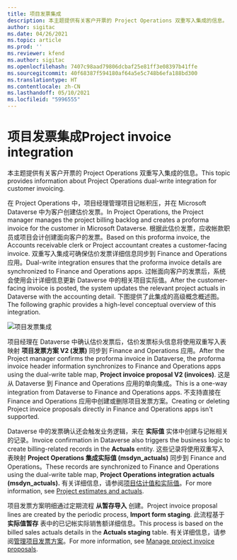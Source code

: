 ```yaml
---
title: 项目发票集成
description: 本主题提供有关客户开票的 Project Operations 双重写入集成的信息。
author: sigitac
ms.date: 04/26/2021
ms.topic: article
ms.prod: ''
ms.reviewer: kfend
ms.author: sigitac
ms.openlocfilehash: 7407c98aad79806dcbaf25e81ff3e08397b41ffe
ms.sourcegitcommit: 40f68387f594180af64a5e5c748b6efa188bd300
ms.translationtype: HT
ms.contentlocale: zh-CN
ms.lasthandoff: 05/10/2021
ms.locfileid: "5996555"
---
```

# <a name="project-invoice-integration"></a><span data-ttu-id="39c0d-103">项目发票集成</span><span class="sxs-lookup"><span data-stu-id="39c0d-103">Project invoice integration</span></span>

<span data-ttu-id="39c0d-104">本主题提供有关客户开票的 Project Operations 双重写入集成的信息。</span><span class="sxs-lookup"><span data-stu-id="39c0d-104">This topic provides information about Project Operations dual-write integration for customer invoicing.</span></span>

<span data-ttu-id="39c0d-105">在 Project Operations 中，项目经理管理项目记帐积压，并在 Microsoft Dataverse 中为客户创建估价发票。</span><span class="sxs-lookup"><span data-stu-id="39c0d-105">In Project Operations, the Project manager manages the project billing backlog and creates a proforma invoice for the customer in Microsoft Dataverse.</span></span> <span data-ttu-id="39c0d-106">根据此估价发票，应收帐款职员或项目会计创建面向客户的发票。</span><span class="sxs-lookup"><span data-stu-id="39c0d-106">Based on this proforma invoice, the Accounts receivable clerk or Project accountant creates a customer-facing invoice.</span></span> <span data-ttu-id="39c0d-107">双重写入集成可确保估价发票详细信息同步到 Finance and Operations 应用。</span><span class="sxs-lookup"><span data-stu-id="39c0d-107">Dual-write integration ensures that the proforma invoice details are synchronized to Finance and Operations apps.</span></span> <span data-ttu-id="39c0d-108">过帐面向客户的发票后，系统会使用会计详细信息更新 Dataverse 中的相关项目实际值。</span><span class="sxs-lookup"><span data-stu-id="39c0d-108">After the customer-facing invoice is posted, the system updates the relevant project actuals in Dataverse with the accounting detail.</span></span> <span data-ttu-id="39c0d-109">下图提供了此集成的高级概念概述图。</span><span class="sxs-lookup"><span data-stu-id="39c0d-109">The following graphic provides a high-level conceptual overview of this integration.</span></span>

   ![项目发票集成](./media/DW5Invoicing.png)

<span data-ttu-id="39c0d-111">项目经理在 Dataverse 中确认估价发票后，估价发票标头信息将使用双重写入表映射 **项目发票方案 V2 (发票)** 同步到 Finance and Operations 应用。</span><span class="sxs-lookup"><span data-stu-id="39c0d-111">After the Project manager confirms the proforma invoice in Dataverse, the proforma invoice header information synchronizes to Finance and Operations apps using the dual-write table map, **Project invoice proposal V2 (invoices)**.</span></span> <span data-ttu-id="39c0d-112">这是从 Dataverse 到 Finance and Operations 应用的单向集成。</span><span class="sxs-lookup"><span data-stu-id="39c0d-112">This is a one-way integration from Dataverse to Finance and Operations apps.</span></span> <span data-ttu-id="39c0d-113">不支持直接在 Finance and Operations 应用中创建或删除项目发票方案。</span><span class="sxs-lookup"><span data-stu-id="39c0d-113">Creating or deleting Project invoice proposals directly in Finance and Operations apps isn't supported.</span></span>

<span data-ttu-id="39c0d-114">Dataverse 中的发票确认还会触发业务逻辑，来在 **实际值** 实体中创建与记帐相关的记录。</span><span class="sxs-lookup"><span data-stu-id="39c0d-114">Invoice confirmation in Dataverse also triggers the business logic to create billing-related records in the **Actuals** entity.</span></span> <span data-ttu-id="39c0d-115">这些记录将使用双重写入表映射 **Project Operations 集成实际值 (msdyn\_actuals)** 同步到 Finance and Operations。</span><span class="sxs-lookup"><span data-stu-id="39c0d-115">These records are synchronized to Finance and Operations using the dual-write table map, **Project Operations integration actuals (msdyn\_actuals).**</span></span> <span data-ttu-id="39c0d-116">有关详细信息，请参阅[项目估计值和实际值](resource-dual-write-estimates-actuals.md)。</span><span class="sxs-lookup"><span data-stu-id="39c0d-116">For more information, see [Project estimates and actuals](resource-dual-write-estimates-actuals.md).</span></span> 

<span data-ttu-id="39c0d-117">项目发票方案明细通过定期流程 **从暂存导入** 创建。</span><span class="sxs-lookup"><span data-stu-id="39c0d-117">Project invoice proposal lines are created by the periodic process, **Import form staging**.</span></span> <span data-ttu-id="39c0d-118">此流程基于 **实际值暂存** 表中的已记帐实际销售额详细信息。</span><span class="sxs-lookup"><span data-stu-id="39c0d-118">This process is based on the billed sales actuals details in the **Actuals staging** table.</span></span> <span data-ttu-id="39c0d-119">有关详细信息，请参阅[管理项目发票方案](../invoicing/format-update-project-invoice-proposals.md#create-project-invoice-proposals)。</span><span class="sxs-lookup"><span data-stu-id="39c0d-119">For more information, see [Manage project invoice proposals](../invoicing/format-update-project-invoice-proposals.md#create-project-invoice-proposals).</span></span> 
